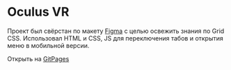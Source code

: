 # Oculus VR

Проект был свёрстан по макету [Figma](https://www.figma.com/file/pivcab7Fg8wfOCQ8g1Kabv/Oculus?node-id=0%3A1&t=Ga0MeBbQn9iq3rCI-1) с целью освежить знания по Grid CSS.
Использовал HTML и CSS, JS для переключения табов и открытия меню в мобильной версии.

Открыть на [GitPages](https://andmatrosov.github.io/oculus/)
